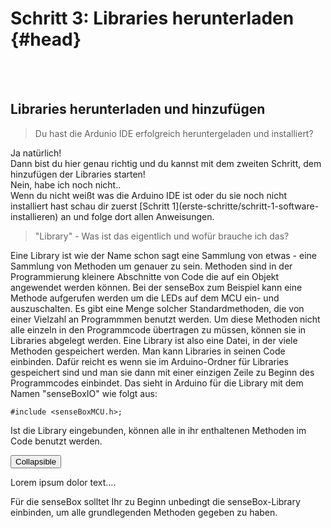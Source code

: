 # Schritt 3: Libraries herunterladen {#head}

<div class="description"></div>
<div class="line">
    <br>
    <br>
</div>

## Libraries herunterladen und hinzufügen

> Du hast die Ardunio IDE erfolgreich heruntergeladen und installiert?

<div class="box_success">
    <i class="fa fa-check fa-fw" aria-hidden="true" style="color: #50af51;"></i>
    Ja natürlich!
    <br>
    Dann bist du hier genau richtig und du kannst mit dem zweiten Schritt, dem hinzufügen der Libraries starten!
</div>
<div class="box_error">
    <i class="fa fa-exclamation-triangle fa-fw" aria-hidden="true" style="color: #d9534f"></i>
     Nein, habe ich noch nicht..
     <br>
     Wenn du nicht weißt was die Arduino IDE ist oder du sie noch nicht installiert hast schau dir zuerst [Schritt 1](erste-schritte/schritt-1-software-installieren) an und folge dort allen Anweisungen.
</div>

>"Library" - Was ist das eigentlich und wofür brauche ich das? 

Eine Library ist wie der Name schon sagt eine Sammlung von etwas - eine Sammlung von Methoden um genauer zu sein. Methoden sind in der Programmierung kleinere Abschnitte von Code die auf ein Objekt angewendet werden können. 
Bei der senseBox zum Beispiel kann eine Methode aufgerufen werden um die LEDs auf dem MCU ein- und auszuschalten. Es gibt eine Menge solcher Standardmethoden, die von einer Vielzahl an Programmmen benutzt werden. Um diese Methoden nicht alle einzeln in den Programmcode übertragen zu müssen, können sie in Libraries abgelegt werden. 
Eine Library ist also eine Datei, in der viele Methoden gespeichert werden. Man kann Libraries in seinen Code einbinden. Dafür reicht es wenn sie im Arduino-Ordner für Libraries gespeichert sind und man sie dann mit einer einzigen Zeile zu Beginn des Programmcodes einbindet. Das sieht in Arduino für die Library mit dem Namen "senseBoxIO" wie folgt aus: 

```arduino
#include <senseBoxMCU.h>;
```

Ist die Library eingebunden, können alle in ihr enthaltenen Methoden im Code benutzt werden. 

<button data-toggle="collapse" data-target="#demo">Collapsible</button>

<div id="demo" class="collapse">
Lorem ipsum dolor text....
</div>

Für die senseBox solltet Ihr zu Beginn unbedingt die senseBox-Library einbinden, um alle grundlegenden Methoden gegeben zu haben.





